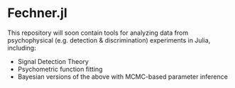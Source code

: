 # Fechner.jl
This repository will soon contain tools for analyzing data from psychophysical (e.g. detection & discrimination) experiments in Julia, including:
- Signal Detection Theory
- Psychometric function fitting
- Bayesian versions of the above with MCMC-based parameter inference
